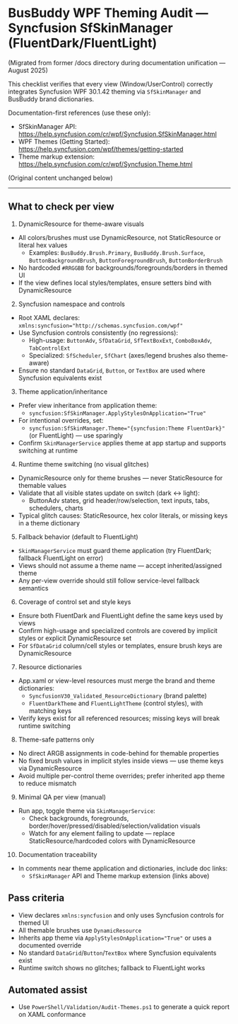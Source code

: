 # BusBuddy WPF Theming Audit — Syncfusion SfSkinManager (FluentDark/FluentLight)

(Migrated from former /docs directory during documentation unification — August 2025)

This checklist verifies that every view (Window/UserControl) correctly integrates Syncfusion WPF 30.1.42 theming via `SfSkinManager` and BusBuddy brand dictionaries.

Documentation-first references (use these only):

- SfSkinManager API: https://help.syncfusion.com/cr/wpf/Syncfusion.SfSkinManager.html
- WPF Themes (Getting Started): https://help.syncfusion.com/wpf/themes/getting-started
- Theme markup extension: https://help.syncfusion.com/cr/wpf/Syncfusion.Theme.html

(Original content unchanged below)

---

## What to check per view

1. DynamicResource for theme-aware visuals

- All colors/brushes must use DynamicResource, not StaticResource or literal hex values
  - Examples: `BusBuddy.Brush.Primary`, `BusBuddy.Brush.Surface`, `ButtonBackgroundBrush`, `ButtonForegroundBrush`, `ButtonBorderBrush`
- No hardcoded `#RRGGBB` for backgrounds/foregrounds/borders in themed UI
- If the view defines local styles/templates, ensure setters bind with DynamicResource

2. Syncfusion namespace and controls

- Root XAML declares: `xmlns:syncfusion="http://schemas.syncfusion.com/wpf"`
- Use Syncfusion controls consistently (no regressions):
  - High-usage: `ButtonAdv`, `SfDataGrid`, `SfTextBoxExt`, `ComboBoxAdv`, `TabControlExt`
  - Specialized: `SfScheduler`, `SfChart` (axes/legend brushes also theme-aware)
- Ensure no standard `DataGrid`, `Button`, or `TextBox` are used where Syncfusion equivalents exist

3. Theme application/inheritance

- Prefer view inheritance from application theme:
  - `syncfusion:SfSkinManager.ApplyStylesOnApplication="True"`
- For intentional overrides, set:
  - `syncfusion:SfSkinManager.Theme="{syncfusion:Theme FluentDark}"` (or FluentLight) — use sparingly
- Confirm `SkinManagerService` applies theme at app startup and supports switching at runtime

4. Runtime theme switching (no visual glitches)

- DynamicResource only for theme brushes — never StaticResource for themable values
- Validate that all visible states update on switch (dark ↔ light):
  - ButtonAdv states, grid header/row/selection, text inputs, tabs, schedulers, charts
- Typical glitch causes: StaticResource, hex color literals, or missing keys in a theme dictionary

5. Fallback behavior (default to FluentLight)

- `SkinManagerService` must guard theme application (try FluentDark; fallback FluentLight on error)
- Views should not assume a theme name — accept inherited/assigned theme
- Any per-view override should still follow service-level fallback semantics

6. Coverage of control set and style keys

- Ensure both FluentDark and FluentLight define the same keys used by views
- Confirm high-usage and specialized controls are covered by implicit styles or explicit DynamicResource set
- For `SfDataGrid` column/cell styles or templates, ensure brush keys are DynamicResource

7. Resource dictionaries

- App.xaml or view-level resources must merge the brand and theme dictionaries:
  - `SyncfusionV30_Validated_ResourceDictionary` (brand palette)
  - `FluentDarkTheme` and `FluentLightTheme` (control styles), with matching keys
- Verify keys exist for all referenced resources; missing keys will break runtime switching

8. Theme-safe patterns only

- No direct ARGB assignments in code-behind for themable properties
- No fixed brush values in implicit styles inside views — use theme keys via DynamicResource
- Avoid multiple per-control theme overrides; prefer inherited app theme to reduce mismatch

9. Minimal QA per view (manual)

- Run app, toggle theme via `SkinManagerService`:
  - Check backgrounds, foregrounds, border/hover/pressed/disabled/selection/validation visuals
  - Watch for any element failing to update — replace StaticResource/hardcoded colors with DynamicResource

10. Documentation traceability

- In comments near theme application and dictionaries, include doc links:
  - `SfSkinManager` API and Theme markup extension (links above)

## Pass criteria

- View declares `xmlns:syncfusion` and only uses Syncfusion controls for themed UI
- All themable brushes use `DynamicResource`
- Inherits app theme via `ApplyStylesOnApplication="True"` or uses a documented override
- No standard `DataGrid`/`Button`/`TextBox` where Syncfusion equivalents exist
- Runtime switch shows no glitches; fallback to FluentLight works

## Automated assist

- Use `PowerShell/Validation/Audit-Themes.ps1` to generate a quick report on XAML conformance
